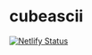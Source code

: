 # cubeascii
[![Netlify Status](https://api.netlify.com/api/v1/badges/8875b020-3b30-441f-be17-ff1df6d54ac7/deploy-status)](https://app.netlify.com/sites/cubeascii/deploys)
